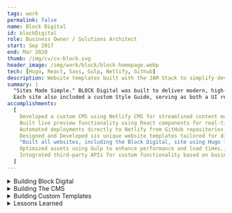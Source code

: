 ```yaml
---
tags: work
permalink: false
name: Block Digital
id: blockDigital
role: Business Owner / Solutions Architect
start: Sep 2017
end: Mar 2020
thumb: /img/cv/cv-block.svg
header_image: /img/work/block/block-homepage.webp
tech: [Hugo, React, Sass, Gulp, Netlify, Github]
description: Website templates built with the JAM Stack to simplify development and content management.
summary: |
  "Sites Made Simple." BLOCK Digital was built to deliver modern, high-performance, and lightweight websites using JAMstack technologies. At its core, BLOCK leveraged the Hugo Static Site Generator, where I developed reusable components—or “blocks”—that could be referenced in Markdown files to generate pages dynamically. The sites were deployed via Netlify, with a fully editable CMS powered by Netlify CMS and React.js.<br>
  Each site also included a custom Style Guide, serving as both a UI reference for clients and a developer-friendly resource with code examples, ensuring seamless content management and scalability. There were many aspects to this project but in the details below I go through what I believe are the key points that were worth sharing.
accomplishments:
  [
    Developed a custom CMS using Netlify CMS for streamlined content management.,
    Built live preview functionality using React components for real-time content editing.,
    Automated deployments directly to Netlify from GitHub repositories.,
    Designed and Developed six unique website templates tailored for different business needs.,
    "Built all websites, including the Block Digital, site using Hugo for speed and flexibility.",
    Optimized assets using Gulp to enhance performance and load times.,
    Integrated third-party APIs for custom functionality based on business requirements.,
  ]
---
```


<!-- Details -->
<details>
    <summary>Building Block Digital</summary>
    <div class="details-content">
        <div class="detail-image-wrapper" data-scrollable="true">
            <div class="scroll-container" tabindex="0" role="region" aria-label="Scrollable image content">
                <img src="/img/work/block/block-homepage.webp" alt="Block Digital website" loading="lazy">
            </div>
            <div class="scroll-indicator">
                <em><span class="sr-only">This Section is</span> Scrollable</em>
            </div>
        </div>
        <h3>Forming the Idea</h3>
        <p>
            I wanted to create a faster, simpler, and cheaper way to develop and deploy sites for small businesses. I wanted to avoid the headache of developing and maintaining Wordpress sites. Scaling this into a viable business was my first goal, but my second goal was to experiment with <strong>JAMstack</strong> technologies and see exactly what was possible. I wanted to "productize" web services. The main product being website development. Other services I wanted to offer were:
        </p>
        <ul role="list">
            <li>Web Design</li>
            <li>Brand Strategy</li>
            <li>Digital Marketing</li>
            <li>Site Audits</li>
        </ul>
        <p>
            Web Design would be provided by the <a href="https://www.manypixels.co/" title="Go to ManyPixels website" target="_blank">ManyPixels</a> design agency. I leaned on my own professional experience to provide Brand Strategy and Site Audits. The idea was to work with clients to identify the goal of their existing site or brand and provide advice on how to best communicate that to their customers. For all design updates to their existing brand or site, I would lean on <strong>ManyPixels</strong>. 
        </p>
        <p>
            Digital Marketing involved providing a social media content strategy and a paid ad strategy, with the help of my better half, <strong>Celeste Fondeur</strong>, who has professional experience as a content writer and social media strategist.
        </p>
        <div class="detail-image-wrapper" data-scrollable="true">
            <div class="scroll-container" tabindex="0" role="region" aria-label="Scrollable image content">
                <img src="/img/work/block/blockPlans.webp" alt="Block Digital website" loading="lazy">
            </div>
            <div class="scroll-indicator">
                <em><span class="sr-only">This Section is</span> Scrollable</em>
            </div>
        </div>
        <h3>How Tech Informed Pricing</h3>
        <p>
            The goal of the pricing strategy was to market for volume. With a lower price point, I would be able to gain more clients. The turnaround time would be much faster given the simpler tech stack. I would utilize <strong>ManyPixels</strong> to create templates that would fit most small business needs.
        </p>
        <p>
            I would upsell based on the number of revisions, which I priced as "Site Monitoring." If the customer wanted something completely custom-built, the price was determined after a conversation with them. This could include, and in fact did, working with customers who had completely different tech stacks and tech needs.
        </p>
        <h3>Choosing the JAMStack</h3>
        <p>
            The <strong>JAMstack</strong> (JavaScript, APIs, and Markdown) is a modern web architecture commonly used with <strong>static site generators</strong> like <a href="https://gohugo.io/" title="Go To Hugo Website" target="_blank">Hugo</a> and <a href="https://www.11ty.dev/" title="Go To 11ty Website" target="_blank">11ty</a>. These tools convert Markdown files into HTML at build time, eliminating the need for a server-side language like <abbr title="Personal Home Page Hypertext Preprocessor">PHP</abbr>. This approach allows for reusable templates and a highly efficient deployment process.
        </p>
        <p>
            To deploy these sites, I simply pushed each project to a dedicated <strong>GitHub repository</strong> and connected it to <strong>Netlify</strong>. With minimal setup, any updates pushed to GitHub would trigger an automatic build and deployment.
        </p>
        <p>
            Netlify also provided a <strong>Git-based CMS</strong>, originally called <strong>Netlify CMS</strong> (now <a href="https://decapcms.org/docs/intro/" target="_blank" title="Go to Decap CMS website">Decap CMS</a>). Unlike traditional databases, Decap CMS stores content directly in a Git repository, making it a lightweight solution perfect for small business marketing sites.
        </p>
        <div class="detail-image-wrapper">
            <img src="/img/work/block/block-jamstack-diagram.webp" alt="A rough diagram of How the Hugo Static Site Generator, Netlify, and Netlify CMS technologies work together" loading="lazy">
        </div>
        <p>
            To enhance the CMS experience, I built <strong>custom <a href="https://react.dev/" title="Go to React.js website" target="_blank">React</a> components</strong> for the preview window, ensuring a 1:1 representation of the final website. This approach eliminated the need for paid hosting, as there was no PHP backend to maintain. Any additional functionality—such as social media feeds or event calendars—was handled through <strong>third-party APIs</strong>.
        </p>
        <p>
            I chose <strong>Hugo</strong> as the static site generator due to its <strong>blazing-fast build times</strong>. I also created multiple <strong>pre-built templates</strong> tailored to different business needs. The end result was 
            a highly adaptable system that provided small businesses with cost-effective, low-maintenance websites requiring 
            minimal configuration.
        </p>
        <p>
            Next, I'll dive into the <strong>technical details</strong> behind the CMS and custom templates, followed by key <strong>lessons learned</strong> from building Block Digital.
        </p>
    </div>
</details>
<details>
    <summary>Building The CMS</summary>
    <div class="details-content">
        <div class="detail-image-wrapper">
            <img src="/img/work/block/block-config-columns.webp" alt="Config File for Netlify CMS" loading="lazy">
        </div>
        <h3>The CMS Config</h3>
        <p>
            Netlify CMS relies on a <code>config.yml</code> file to define its behavior, specifying where content is stored, how collections are structured, and how the editing interface is configured. The core of this setup revolves around <code>collections</code> and <code>fields</code>, which determine what content can be edited and the specific fields available for each type of content.
        </p>
        <p>
            Each field is defined by a <code>widget</code> property, which determines the type of input used. Some common widgets include:
        </p>
        <ul role="list">
            <li><code>string</code> – Basic text input</li>
            <li><code>boolean</code> – A simple true/false toggle</li>
            <li><code>image</code> – File upload for images</li>
            <li><code>list</code> – A repeatable set of items</li>
            <li><code>object</code> – A container for grouping multiple fields</li>
        </ul>
        <p>
            The <code>object</code> widget is especially powerful because it allows nesting multiple widgets under a single field. You can even nest other <code>object</code> widgets, making it ideal for structured content.
        </p>
        <h3>Structuring Pages and Components</h3>
        <p>
            I structured each page of the website as a collection and used appropriate field widgets to build out the content. The key to flexibility was leveraging <code>list</code> and <code>object</code> fields to create <strong>nested components and multi-column layouts</strong>.
        </p>
        <p>
            To enable this, I added a <code>list</code> field called <code>components</code>. Each component within this list was an <code>object</code> containing elements such as:
        </p>
        <ul role="list">
            <li>Buttons</li>
            <li>Content (Rich Text / Markdown)</li>
            <li>Images</li>
            <li>Forms</li>
        </ul>
        <p>
            For more complex layouts, I introduced "nested columns," which allowed additional components inside them. This created a flexible system where users could build intricate layouts directly from the CMS.
        </p>
        <div class="detail-image-wrapper">
            <img src="/img/work/block/block-cms-column.webp" alt="Config File for Netlify CMS" loading="lazy">
        </div>
        <h3>Custom Attributes and Styling</h3>
        <p>
            To allow users to customize styles and attributes, I added a <code>list</code> widget called <code>attributes</code> to most elements. This let users define custom attributes and values as needed. 
        </p>
        <p>
            Additionally, column elements accepted a string of class names, making it easy to apply custom styles—such as defining column widths in a CSS grid system.
        </p>
        <h3>Creating the CMS Interface</h3>
        <p>
            The CMS interface itself required a dedicated HTML file at <code>/static/admin/index.html</code>, which acted as a <strong>single-page application (SPA)</strong>. Netlify CMS provided an option to extend the interface with custom React components, making it possible to preview content inside the CMS.
        </p>
        <div class="detail-image-wrapper">
            <img src="/img/work/block/block-cms-blog.webp" alt="Config File for Netlify CMS" loading="lazy">
        </div>
        <p>
            Inside the <code>static/admin/previews/</code> directory, I created preview components for the blog and general page layouts. Then, in a <code>preview.js</code> file, I registered them with the CMS:
        </p>
    <pre><code>
    CMS.registerPreviewTemplate("site", SitePagePreview);
    </code></pre>
        <p>
            This approach ensured that the preview inside the CMS closely matched the live website. The site's assets, including JavaScript bundles and minified CSS, were handled with Gulp.js for optimization. (Today, alternative tools like Vite or esbuild provide more modern asset bundling solutions.)
        </p>
        <p>
            While this CMS setup successfully met my goals, it also introduced some challenges—such as styling limitations and CMS-specific quirks—which I'll discuss in the <strong>Lessons Learned</strong> section.
        </p>
    </div>
</details>
<details>
    <summary>Building Custom Templates</summary>
    <div class="details-content">
        <div class="detail-image-wrapper">
            <img src="/img/work/block/block-markdown-code.webp" alt="Screenshot of Block Digital’s Markdown code configuration for Netlify CMS" loading="lazy">
        </div>
        <h3>Configuring Markdown Files</h3>
        <!-- <p>
            In the previous section, <strong>"Building the CMS,"</strong> I discussed how Netlify CMS reads a configuration file to generate editable fields for users. Now, I'll explain how Netlify interacts with Hugo's markdown files to build pages.
        </p> -->
        <p>
            Like many static site generators (SSGs), Hugo uses markdown files in combination with layout templates to generate pages. The markdown files store content and metadata, while layout files determine how the content is displayed. The front matter in a markdown file specifies which layout should be used. 
        </p>
        <p>
            Typically, there is a <code>list</code> layout for blogs and a <code>single</code> layout for individual pages. Sections, columns, components, and attributes are defined in the markdown content in the same way they are structured in the CMS configuration. At build time, Hugo parses the markdown metadata, selects the appropriate template, and renders the final page. 
        </p>
        <h3>Converting Markdown to HTML</h3>
        <p>
            Inside these templates, you can include logic to iterate through the markdown data. Since Hugo’s front matter supports structured data formats like <abbr title="Yet Another Markup Language">YAML</abbr>, you can define arrays and objects, making them accessible within the template.
        </p>
        <div class="detail-image-wrapper">
            <img src="/img/work/block/block-component-code.webp" alt="Example of Hugo template rendering components from markdown data" loading="lazy">
        </div>
        <p>
            Once I ensured that the markdown structure in my content file matched the Netlify CMS <code>config.yml</code> file, it was just a matter of rendering the appropriate HTML. For both the <code>single.html</code> and the <code>list.html</code> files within <code>layouts/_default/</code>, I iterated through the markdown data structure specified in each content file. The template itself checks to see if a section or component exists, then builds the HTML accordingly.
        </p>
        <p>
            This ensured that any updates made in the CMS editor were reflected in the generated site. In essence, the entire site structure existed as data—so all we were doing was manipulating data to render HTML. 
        </p>
        <h3>Building The Templates</h3>
        <p>
            Building the templates themselves was straightforward. Once the structure was in place, I could create almost any layout. Since I was working solo, I didn't have a dedicated <abbr title="User Experience">UX</abbr> designer, so I partnered with an external agency, <strong>ManyPixels</strong>.
        </p>
        <div class="detail-image-wrapper" data-scrollable="true">
            <div class="scroll-container" tabindex="0" role="region" aria-label="Scrollable image content">
                <img src="/img/work/block/blockTemplate.webp" alt="Screenshot of Block Digital’s template selection page, displaying available website layouts" loading="lazy">
            </div>
            <div class="scroll-indicator">
                <em><span class="sr-only">This Section is</span> Scrollable</em>
            </div>
        </div>
        <p>
            They designed six flexible layouts that could be adapted to fit various businesses—including the design for the Block Digital website. Once the designs were complete, I handled the development, ensuring that all websites were fully responsive and accessible on all devices. The image above showcases the 'StoreFront' layout, designed to be suitable for most small businesses.
        <h3>Adding a Style Guide</h3>
        <p>
            Lastly, I wanted to include a style guide with each website. Why? If a client ever wanted to modify the layout of their site—not just the content—I wanted them to have a reference.
        </p>
        <div class="detail-image-wrapper" data-scrollable="true">
            <div class="scroll-container" tabindex="0" role="region" aria-label="Scrollable image content">
                <img src="/img/work/block/blockDLS2.webp" alt="Example of Block Digital’s storefront template, showing a preview of an e-commerce layout" loading="lazy">
            </div>
            <div class="scroll-indicator">
                <em><span class="sr-only">This Section is</span> Scrollable</em>
            </div>
        </div>
        <p>
            The style guide showcased all available components, such as form elements and buttons, along with guidelines on typography, colors, and accessibility best practices (including ADA compliance).
        </p>
        <p>
            By incorporating these guidelines, I ensured that clients had full control over their site's visual identity while maintaining consistency and usability. Best case scenario.
        </p>
    </div>
</details>
<details>
    <summary>Lessons Learned</summary>
    <div class="details-content">
        <p>
            Block Digital was a fun and ambitious project, but ultimately, it was not sustainable. It served as a tech demo showcasing what was possible with this stack. I learned that you could mimic a traditional CMS—including live previews—using Netlify and the JAMstack. These technologies saved time and money, but as I quickly realized, good technology alone does not make a successful business.
        </p>
        <h3>Lesson One: Good Tech <span style="font-size: var(--font-size-h2)">≠</span> Good User Experience.</h3>
        <p>
            While Netlify CMS provided a powerful way to structure content using nested fields, the user experience was far from ideal. Users had to navigate deeply nested dropdowns to find the fields they needed, making content management cumbersome. This was less a limitation of Netlify itself and more a result of my design choices. In hindsight, I wish there had been a more intuitive way to visualize nested fields—perhaps something Decap CMS has improved upon.
        </p>
        <h3>Lesson Two: The Difference Between a Service and a Product is TIME.</h3>
        <p>
            My original goal as a business owner was to create a tech stack so simple that I could customize and deploy a website within three days—just add the company name, upload assets, update copy, and launch. In reality, clients often require multiple revisions. During my time as a Sr. Frontend Developer at <a href="https://union.co/" title="Go To Union.co website">Union.co</a>, a high-end digital marketing agency in Charlotte, NC, I learned about the <strong>AOR</strong> ("Agency of Record") model, where agencies keep clients on retainer. This approach allows clients a set number of revisions while ensuring the agency's time and resources are used efficiently. If I had adopted a similar model, it could have helped balance client needs with sustainable business practices.
        </p>
        <h3>Lesson Three: Simplicity is Subjective.</h3>
        <p>
            What seems simple to a developer—nested columns, attributes, and components—may not be simple to a client. Many clients were already familiar with widely used platforms like WordPress or newer solutions like Squarespace. Introducing an alternative CMS, even if technically superior or more cost-effective, often added complexity rather than solving a problem for them. One client asked if I built Squarespace templates, another asked if I used WordPress, and one required WordPress due to their business needs. This experience led me to my next realization...
        </p>
        <h3>Lesson Four: Maybe You Shouldn't Reinvent the Wheel.</h3>
        <p>
            Just because you <i>can</i> build something doesn’t mean you <em>should</em>. If the business goal is to create websites quickly, it's essential to research all available technologies before reinventing the wheel. Ironically, my highest-paying client <em>required</em> me to build and update WordPress templates instead of using a custom solution. It spoke volumes that a larger agency like <strong>Union.co</strong> also relied on WordPress, alongside other PHP-based CMSs like Craft. Ultimately, the best choice is the one that aligns with both your business goals and your clients' needs. Overengineering can be a costly mistake.
        </p>
    </div>
</details>
